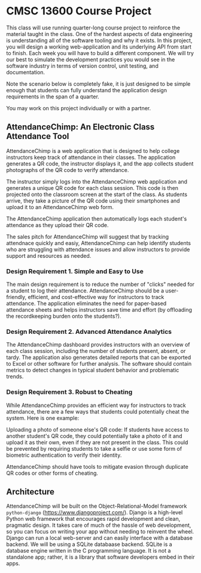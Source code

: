 # CMSC 13600 Course Project
This class will use running quarter-long course project to reinforce the material taught in the class. One of the hardest aspects of data engineering is understanding all of the software tooling and why it exists. In this project, you will design a working web-application and its underlying API from start to finish. Each week you will have to build a different component. We will try our best to simulate the development practices you would see in the software industry in terms of version control, unit testing, and documentation. 

Note the scenario below is completely fake, it is just designed to be simple enough that students can fully understand the application design requirements in the span of a quarter.

You may work on this project individually or with a partner.

## AttendanceChimp: An Electronic Class Attendance Tool
AttendanceChimp is a web application that is designed to help college instructors keep track of attendance in their classes. The application generates a QR code, the instructor displays it, and the app collects student photographs of the QR code to verify attendance.

The instructor simply logs into the AttendanceChimp web application and generates a unique QR code for each class session. This code is then projected onto the classroom screen at the start of the class. As students arrive, they take a picture of the QR code using their smartphones and upload it to an AttendanceChimp web form.

The AttendanceChimp application then automatically logs each student's attendance as they upload their QR code. 

The sales pitch for AttendanceChimp will suggest that by tracking attendnace quickly and easiy, AttendanceChimp can help identify students who are struggling with attendance issues and allow instructors to provide support and resources as needed. 

### Design Requirement 1. Simple and Easy to Use
The main design requirement is to reduce the number of "clicks" needed for a student to log their attendance. AttendanceChimp should be a user-friendly, efficient, and cost-effective way for instructors to track attendance. The application eliminates the need for paper-based attendance sheets and helps instructors save time and effort (by offloading the recordkeeping burden onto the students?). 

### Design Requirement 2. Advanced Attendance Analytics
The AttendanceChimp dashboard provides instructors with an overview of each class session, including the number of students present, absent, or tardy. The application also generates detailed reports that can be exported to Excel or other software for further analysis. The software should contain metrics to detect changes in typical student behavior and problematic trends.

### Design Requirement 3. Robust to Cheating
While AttendanceChimp provides an efficient way for instructors to track attendance, there are a few ways that students could potentially cheat the system. Here is one example:

Uploading a photo of someone else's QR code: If students have access to another student's QR code, they could potentially take a photo of it and upload it as their own, even if they are not present in the class. This could be prevented by requiring students to take a selfie or use some form of biometric authentication to verify their identity.

AttendanceChimp should have tools to mitigate evasion through duplicate QR codes or other forms of cheating.

## Architecture
AttendanceChimp will be built on the Object-Relational-Model framework `python-django` (https://www.djangoproject.com/). Django is a high-level Python web framework that encourages rapid development and clean, pragmatic design. It takes care of much of the hassle of web development, so you can focus on writing your app without needing to reinvent the wheel. Django can run a local web-server and can easily interface with a database backend. We will be using a SQLite databaase backend. SQLite is a database engine written in the C programming language. It is not a standalone app; rather, it is a library that software developers embed in their apps.
